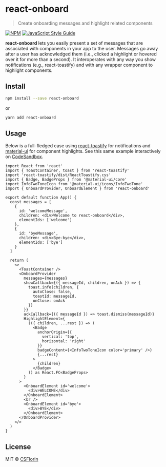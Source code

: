 # react-onboard

> Create onboarding messages and highlight related components

[![NPM](https://img.shields.io/npm/v/react-onboard.svg)](https://www.npmjs.com/package/react-onboard) [![JavaScript Style Guide](https://img.shields.io/badge/code_style-standard-brightgreen.svg)](https://standardjs.com)

**react-onboard** lets you easily present a set of messages that are associated with components in your app to the user. Messages go away after a user has acknowledged them (i.e., clicked a highlight or hovered over it for more than a second). It interoperates with any way you show notifications (e.g., react-toastify) and with any wrapper component to highlight components.

## Install

```bash
npm install --save react-onboard
```

or

```bash
yarn add react-onboard
```

## Usage

Below is a full-fledged case using [react-toastify](https://github.com/fkhadra/react-toastify) for notifications and [material-ui](https://github.com/mui-org/material-ui) for component highlights. See this same example interactively on [CodeSandbox](https://codesandbox.io/s/vigilant-hill-2913t?file=/src/App.tsx).

```tsx
import React from 'react'
import { ToastContainer, toast } from 'react-toastify'
import 'react-toastify/dist/ReactToastify.css'
import { Badge, BadgeProps } from '@material-ui/core'
import InfoTwoToneIcon from '@material-ui/icons/InfoTwoTone'
import { OnboardProvider, OnboardElement } from 'react-onboard'

export default function App() {
  const messages = [
    {
      id: 'welcomeMessage',
      children: <div>Welcome to react-onboard</div>,
      elementIds: ['welcome']
    },
    {
      id: 'byeMessage',
      children: <div>Bye-bye</div>,
      elementIds: ['bye']
    }
  ]

  return (
    <>
      <ToastContainer />
      <OnboardProvider
        messages={messages}
        showCallback={({ messageId, children, onAck }) => {
          toast.info(children, {
            autoClose: false,
            toastId: messageId,
            onClose: onAck
          })
        }}
        ackCallback={({ messageId }) => toast.dismiss(messageId)}
        HighlightElement={
          (({ children, ...rest }) => (
            <Badge
              anchorOrigin={{
                vertical: 'top',
                horizontal: 'right'
              }}
              badgeContent={<InfoTwoToneIcon color='primary' />}
              {...rest}
            >
              {children}
            </Badge>
          )) as React.FC<BadgeProps>
        }
      >
        <OnboardElement id='welcome'>
          <div>WELCOME</div>
        </OnboardElement>
        <br />
        <OnboardElement id='bye'>
          <div>BYE</div>
        </OnboardElement>
      </OnboardProvider>
    </>
  )
}
```

## License

MIT © [CSFlorin](https://github.com/CSFlorin)
